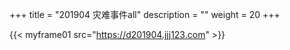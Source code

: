 +++
title = "201904 灾难事件all"
description = ""
weight = 20
+++


{{< myframe01 src="https://d201904.jjj123.com" >}}

